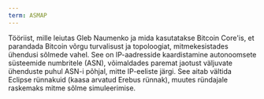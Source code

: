 ```yaml
---
term: ASMAP
---
```


Tööriist, mille leiutas Gleb Naumenko ja mida kasutatakse Bitcoin Core'is, et parandada Bitcoin võrgu turvalisust ja topoloogiat, mitmekesistades ühendusi sõlmede vahel. See on IP-aadresside kaardistamine autonoomsete süsteemide numbritele (ASN), võimaldades paremat jaotust väljuvate ühenduste puhul ASN-i põhjal, mitte IP-eeliste järgi. See aitab vältida Eclipse rünnakuid (kaasa arvatud Erebus rünnak), muutes ründajale raskemaks mitme sõlme simuleerimise.